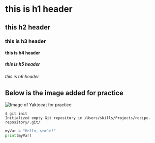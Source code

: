 # this is h1 header
## this h2 header
### this is h3 header
#### this is h4 header
##### this is h5 header
###### this is h6 header

## Below is the image added for practice
![Image of Yaktocat for practice](https://octodex.github.com/images/yaktocat.png)

```
$ git init
Initialized empty Git repository in /Users/skills/Projects/recipe-repository/.git/
```

``` python
myVar = "Hello, world!"
print(myVar)
```
